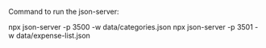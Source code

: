 Command to run the json-server:

npx json-server -p 3500 -w data/categories.json
npx json-server -p 3501 -w data/expense-list.json
